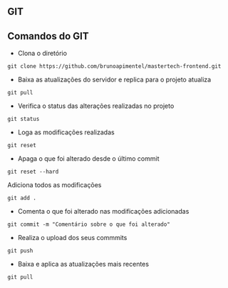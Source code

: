 ## GIT

## Comandos do GIT

* Clona o diretório

`git clone https://github.com/brunoapimentel/mastertech-frontend.git`

* Baixa as atualizações do servidor e replica para o projeto atualiza

`git pull`

* Verifica o status das alterações realizadas no projeto

`git status`

* Loga as modificações realizadas

`git reset`

* Apaga o que foi alterado desde o último commit

`git reset --hard`

Adiciona todos as modificações

`git add .`

* Comenta o que foi alterado nas modificações adicionadas

`git commit -m "Comentário sobre o que foi alterado"`

* Realiza o upload dos seus commmits

`git push`

* Baixa e aplica as atualizações mais recentes

`git pull`

